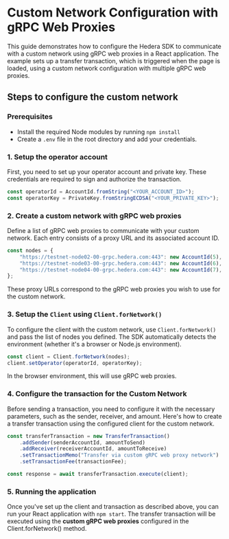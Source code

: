 # Custom Network Configuration with gRPC Web Proxies

This guide demonstrates how to configure the Hedera SDK to communicate with a custom network using gRPC web proxies in a React application. The example sets up a transfer transaction, which is triggered when the page is loaded, using a custom network configuration with multiple gRPC web proxies.

## Steps to configure the custom network

### Prerequisites

-   Install the required Node modules by running `npm install`
-   Create a `.env` file in the root directory and add your credentials.

### 1. Setup the operator account

First, you need to set up your operator account and private key. These credentials are required to sign and authorize the transaction.

```javascript
const operatorId = AccountId.fromString("<YOUR_ACCOUNT_ID>");
const operatorKey = PrivateKey.fromStringECDSA("<YOUR_PRIVATE_KEY>");
```

### 2. Create a custom network with gRPC web proxies

Define a list of gRPC web proxies to communicate with your custom network. Each entry consists of a proxy URL and its associated account ID.

```javascript
const nodes = {
    "https://testnet-node02-00-grpc.hedera.com:443": new AccountId(5),
    "https://testnet-node03-00-grpc.hedera.com:443": new AccountId(6),
    "https://testnet-node04-00-grpc.hedera.com:443": new AccountId(7),
};
```

These proxy URLs correspond to the gRPC web proxies you wish to use for the custom network.

### 3. Setup the `Client` using `Client.forNetwork()`

To configure the client with the custom network, use `Client.forNetwork()` and pass the list of nodes you defined. The SDK automatically detects the environment (whether it's a browser or Node.js environment).

```javascript
const client = Client.forNetwork(nodes);
client.setOperator(operatorId, operatorKey);
```

In the browser environment, this will use gRPC web proxies.

### 4. Configure the transaction for the Custom Network

Before sending a transaction, you need to configure it with the necessary parameters, such as the sender, receiver, and amount. Here's how to create a transfer transaction using the configured client for the custom network.

```javascript
const transferTransaction = new TransferTransaction()
    .addSender(senderAccountId, amountToSend)
    .addReceiver(receiverAccountId, amountToReceive)
    .setTransactionMemo("Transfer via custom gRPC web proxy network")
    .setTransactionFee(transactionFee);

const response = await transferTransaction.execute(client);
```

### 5. Running the application

Once you've set up the client and transaction as described above, you can run your React application with `npm start`. The transfer transaction will be executed using the **custom gRPC web proxies** configured in the Client.forNetwork() method.
